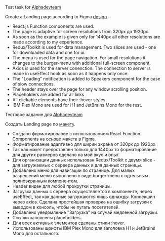 Test task for [Alphadevteam](https://vacancies.alphadevteam.com/) 

Create a Landing page according to Figma [design](https://www.figma.com/file/faVoB9vEE9LkE4yuraaDDQ/%D0%A2%D0%B5%D1%81%D1%82%D0%BE%D0%B2%D0%BE%D0%B5-%D0%B7%D0%B0%D0%B4%D0%B0%D0%BD%D1%8B%D0%B5-%D0%B4%D0%BB%D1%8F-Junior-React-Developer).

  - React.js Function components are used.
  - The page is adaptive for screen resolutions from   320px до 1920px.
  - As soon as the example is given only for 1440px all other resolutions are made according to my experience. 
  - Redux/Toolkit is used for data management. Two slices are used - one for downloaded data and one for ui. 
  - The menu is used for the page navigation. For small resolutions it changes to the burger-menu with additional full-screen component. 
  - Axios is used for the server conenction. The connection to server is made in useEffect hook as soon as it happens only once.
  - The "Loading" notification is added to Speakers component for the case of slow connections. 
  - The header stays over the page for any window scrolling position. 
  - Placeholders are added for all links
  - All clickable elements have their :hover styles
  - IBM Plex Mono are used for H1 and JetBrains Mono for the rest.


Тестовое задание для [Alphadevteam](https://vacancies.alphadevteam.com/) 

Создать Landing page по [макету](https://www.figma.com/file/faVoB9vEE9LkE4yuraaDDQ/%D0%A2%D0%B5%D1%81%D1%82%D0%BE%D0%B2%D0%BE%D0%B5-%D0%B7%D0%B0%D0%B4%D0%B0%D0%BD%D1%8B%D0%B5-%D0%B4%D0%BB%D1%8F-Junior-React-Developer).

 - Создано форматирование с использованием React Function Components на основе макета в Figma.
 - Форматирование адаптивно для ширин экрана от 320px до 1920px. 
 - Так как макет предоставлен только для 1440px то форматирование для других размеров сделано на мой вкус и опыт. 
 - Для организации данных использован Redux/Toolkit с двумя slice - для загружаемых с сервера данных и для данных страницы.
 - Добавлено меню для навигации по странице. Для малых разрешений меню выполнено в виде burger-menu с одтельным полноэкранным компонентом.
 - Header виден для любой прокрутки страницы. 
 - Загрузка данных с сервера осуществляется в компоненте, через useEffect, так как данные загружаются лишь однажды. Коннекшин через axios. Сделана простейшая проверка на ошибку загрузки с выводом в консоль, чтобы не пугать посетителей.  
 - Добавлено уведомление "Загрузка" на случай медленной загрузки.
 - Ссылки заполнены placeholders.
 - Для всех активных элементов сделаны стили :hover. 
 - Использованы шрифты IBM Plex Mono для заголовка H1 и JetBrains Mono для остального.  
 

